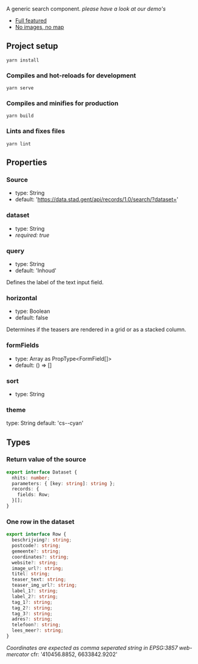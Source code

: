 A generic search component.
*please have a look at our demo's*

* [Full featured](./demo/full.html)
* [No images, no map](./demo/no-image.html)

## Project setup
```
yarn install
```

### Compiles and hot-reloads for development
```
yarn serve
```

### Compiles and minifies for production
```
yarn build
```

### Lints and fixes files
```
yarn lint
```

## Properties

### Source

* type: String
* default: 'https://data.stad.gent/api/records/1.0/search/?dataset='

### dataset

* type: String
* *required: true*

### query

* type: String
* default: 'Inhoud'

Defines the label of the text input field.

### horizontal

* type: Boolean
* default: false

Determines if the teasers are rendered in a grid or as a stacked column.

### formFields

* type: Array as PropType<FormField[]>
* default: () => []

### sort

* type: String

### theme

type: String
default: 'cs--cyan'

## Types

### Return value of the source

```ts
export interface Dataset {
  nhits: number;
  parameters: { [key: string]: string };
  records: {
    fields: Row;
  }[];
}
```

### One row in the dataset

```ts
export interface Row {
  beschrijving?: string;
  postcode?: string;
  gemeente?: string;
  coordinates?: string;
  website?: string;
  image_url?: string;
  titel: string;
  teaser_text: string;
  teaser_img_url?: string;
  label_1?: string;
  label_2?: string;
  tag_1?: string;
  tag_2?: string;
  tag_3?: string;
  adres?: string;
  telefoon?: string;
  lees_meer?: string;
}
```

*Coordinates are expected as comma seperated string in  EPSG:3857 web-mercator* cfr: '410456.8852, 6633842.9202'
